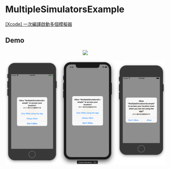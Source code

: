 # MultipleSimulatorsExample
<a href="https://medium.com/@tobyhsu/xcode-%E4%B8%80%E6%AC%A1%E7%B7%A8%E8%AD%AF%E5%95%9F%E5%8B%95%E5%A4%9A%E5%80%8B%E6%A8%A1%E6%93%AC%E5%99%A8-8336ae2be245">[Xcode] 一次編譯啟動多個模擬器</a>
## Demo
<p align="center">
<img src="demo.gif" />
</p>
<p align="center">
<img src="access-location-demo.png" />
</p>
